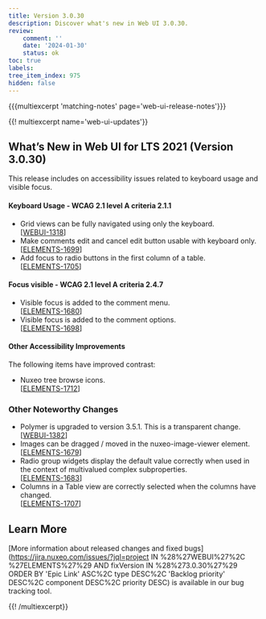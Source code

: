 ```yaml
---
title: Version 3.0.30
description: Discover what's new in Web UI 3.0.30.
review:
    comment: ''
    date: '2024-01-30'
    status: ok
toc: true
labels:
tree_item_index: 975
hidden: false
---
```


{{{multiexcerpt 'matching-notes' page='web-ui-release-notes'}}}

{{! multiexcerpt name='web-ui-updates'}}
## What’s New in Web UI for LTS 2021 (Version 3.0.30)

This release includes on accessibility issues related to keyboard usage and visible focus.

#### Keyboard Usage - WCAG 2.1 level A criteria 2.1.1

- Grid views can be fully navigated using only the keyboard.<br/>[[WEBUI-1318](https://jira.nuxeo.com/browse/WEBUI-1318)]
- Make comments edit and cancel edit button usable with keyboard only.<br/>[[ELEMENTS-1699](https://jira.nuxeo.com/browse/ELEMENTS-1699)]
- Add focus to radio buttons in the first column of a table.<br/>[[ELEMENTS-1705](https://jira.nuxeo.com/browse/ELEMENTS-1705)]

#### Focus visible - WCAG 2.1 level A criteria 2.4.7

- Visible focus is added to the comment menu.<br/>[[ELEMENTS-1680](https://jira.nuxeo.com/browse/ELEMENTS-1680)]
- Visible focus is added to the comment options.<br/>[[ELEMENTS-1698](https://jira.nuxeo.com/browse/ELEMENTS-1698)]

#### Other Accessibility Improvements

The following items have improved contrast:

- Nuxeo tree browse icons.<br/>[[ELEMENTS-1712](https://jira.nuxeo.com/browse/ELEMENTS-1712)]

### Other Noteworthy Changes

- Polymer is upgraded to version 3.5.1. This is a transparent change.<br/>[[WEBUI-1382](https://jira.nuxeo.com/browse/WEBUI-1382)]
- Images can be dragged / moved in the nuxeo-image-viewer element.<br/>[[ELEMENTS-1679](https://jira.nuxeo.com/browse/ELEMENTS-1679)]
- Radio group widgets display the default value correctly when used in the context of multivalued complex subproperties.<br/>[[ELEMENTS-1683](https://jira.nuxeo.com/browse/ELEMENTS-1683)]
- Columns in a Table view are correctly selected when the columns have changed.<br/>[[ELEMENTS-1707](https://jira.nuxeo.com/browse/ELEMENTS-1707)]

## Learn More

[More information about released changes and fixed bugs](https://jira.nuxeo.com/issues/?jql=project IN %28%27WEBUI%27%2C %27ELEMENTS%27%29 AND fixVersion IN %28%273.0.30%27%29 ORDER BY 'Epic Link' ASC%2C type DESC%2C  'Backlog priority' DESC%2C component DESC%2C priority DESC) is available in our bug tracking tool.


{{! /multiexcerpt}}
